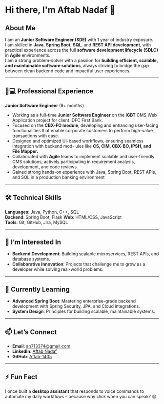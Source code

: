 # Hi there, I'm Aftab Nadaf 👋

## About Me

I am an **Junior Software Engineer (SDE)** with 1 year of industry exposure.  
I am skilled in **Java**, **Spring Boot**, **SQL**, and **REST API development**, with practical experience across the full **software development lifecycle (SDLC)** in **Agile** environments.  
I am a strong problem-solver with a passion for **building efficient, scalable, and maintainable software solutions**, always striving to bridge the gap between clean backend code and impactful user experiences.

---

## 👨💻 Professional Experience  
**Junior Software Engineer** (9+ months)  
- Working as a full-time **Junior Software Engineer** on the **iGBT** CMS Web Application project for
  client IDFC First Bank.
- Focused on the **CBX-FO module**, developing and enhancing user-facing functionalities that
  enable corporate customers to perform high-value transactions with ease.
- Designed and optimized UI-based workflows, ensuring seamless integration with backend mod-
  ules like **CS, CIM, CBX-BO, IPSH, and File Mapper.**
- Collaborated with **Agile** teams to implement scalable and user-friendly CMS solutions, actively
  participating in requirement analysis, development, and code reviews.
- Gained strong hands-on experience with Java, Spring Boot, REST APIs, and SQL in a production banking environment  

---

## 🛠️ Technical Skills  
**Languages**: Java, Python, C++, SQL  
**Backend**: Spring Boot, Flask 
**Web**: HTML/CSS, JavaScript  
**Tools**: Git, GitHub, Jira, MySQL  

---

## 👀 I’m Interested In  
- **Backend Development**: Building scalable microservices, REST APIs, and database systems.    
- **Collaborative Innovation**: Projects that challenge me to grow as a developer while solving real-world problems.  

---

## 🌱 Currently Learning  
- **Advanced Spring Boot**: Mastering enterprise-grade backend development with Spring Security, JPA, and Cloud integrations.  
- **System Design**: Principles for building scalable, maintainable systems.  

---

## 📫 Let’s Connect  
- **Email**: [an713374@gmail.com](mailto:an713374@gmail.com)  
- **LinkedIn**: [Aftab Nadaf](https://www.linkedin.com/in/aftab-nadaf)  
- **GitHub**: [Aftab-1405](https://github.com/Aftab-1405)  

---

## ⚡ Fun Fact  
I once built a **desktop assistant** that responds to voice commands to automate my daily workflows – because why click when you can speak? 😄
